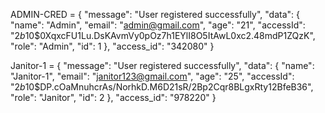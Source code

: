 ADMIN-CRED = {
    "message": "User registered successfully",
    "data": {
        "name": "Admin",
        "email": "admin@gmail.com",
        "age": "21",
        "accessId": "$2b$10$0XqxcFU1Lu.DsKAvmVy0pOz7h1EYlI8O5ItAwL0xc2.48mdP1ZQzK",
        "role": "Admin",
        "id": 1
    },
    "access_id": "342080"
}

Janitor-1 = {
    "message": "User registered successfully",
    "data": {
        "name": "Janitor-1",
        "email": "janitor123@gmail.com",
        "age": "25",
        "accessId": "$2b$10$DP.cOaMnuhcrAs/NorhkD.M6D21sR/2Bp2Cqr8BLgxRty12BfeB36",
        "role": "Janitor",
        "id": 2
    },
    "access_id": "978220"
}